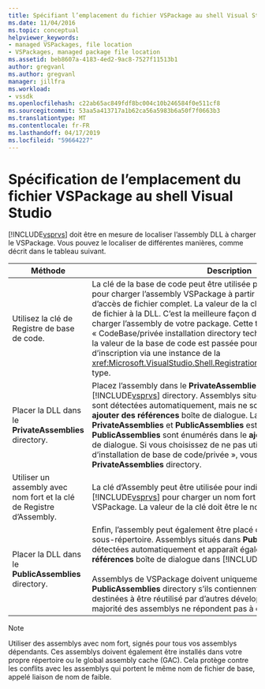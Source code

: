 ```yaml
---
title: Spécifiant l’emplacement du fichier VSPackage au shell Visual Studio | Microsoft Docs
ms.date: 11/04/2016
ms.topic: conceptual
helpviewer_keywords:
- managed VSPackages, file location
- VSPackages, managed package file location
ms.assetid: beb8607a-4183-4ed2-9ac8-7527f11513b1
author: gregvanl
ms.author: gregvanl
manager: jillfra
ms.workload:
- vssdk
ms.openlocfilehash: c22ab65ac849fdf8bc004c10b246584f0e511cf8
ms.sourcegitcommit: 53aa5a413717a1b62ca56a5983b6a50f7f0663b3
ms.translationtype: MT
ms.contentlocale: fr-FR
ms.lasthandoff: 04/17/2019
ms.locfileid: "59664227"
---
```

# <a name="specifying-vspackage-file-location-to-the-vs-shell"></a>Spécification de l’emplacement du fichier VSPackage au shell Visual Studio
[!INCLUDE[vsprvs](../../code-quality/includes/vsprvs_md.md)] doit être en mesure de localiser l’assembly DLL à charger le VSPackage. Vous pouvez le localiser de différentes manières, comme décrit dans le tableau suivant.

| Méthode | Description |
| - | - |
| Utilisez la clé de Registre de base de code. | La clé de la base de code peut être utilisée pour diriger [!INCLUDE[vsprvs](../../code-quality/includes/vsprvs_md.md)] pour charger l’assembly VSPackage à partir de n’importe quel chemin d’accès de fichier complet. La valeur de la clé doit être le chemin d’accès de fichier à la DLL. C’est la meilleure façon d’avoir [!INCLUDE[vsprvs](../../code-quality/includes/vsprvs_md.md)] de charger l’assembly de votre package. Cette technique est parfois appelée « CodeBase/privée installation directory technique. » Lors de l’inscription la valeur de la base de code est passée pour les classes d’attributs d’inscription via une instance de la <xref:Microsoft.VisualStudio.Shell.RegistrationAttribute.RegistrationContext> type. |
| Placer la DLL dans le **PrivateAssemblies** directory. | Placez l’assembly dans le **PrivateAssemblies** sous-répertoire de le [!INCLUDE[vsprvs](../../code-quality/includes/vsprvs_md.md)] directory. Assemblys situés dans **PrivateAssemblies** sont détectées automatiquement, mais ne sont pas visibles dans le **ajouter des références** boîte de dialogue. La différence entre **PrivateAssemblies** et **PublicAssemblies** est que les assemblys dans **PublicAssemblies** sont énumérés dans le **ajouter des références**  boîte de dialogue. Si vous choisissez de ne pas utiliser la technique « répertoire d’installation de base de code/privée », vous devez installer dans le **PrivateAssemblies** directory. |
| Utiliser un assembly avec nom fort et la clé de Registre d’Assembly. | La clé d’Assembly peut être utilisée pour indiquer explicitement [!INCLUDE[vsprvs](../../code-quality/includes/vsprvs_md.md)] pour charger un nom fort nommé assembly VSPackage. La valeur de la clé doit être le nom fort de l’assembly. |
| Placer la DLL dans le **PublicAssemblies** directory. | Enfin, l’assembly peut également être placé dans le **PublicAssemblies** sous-répertoire. Assemblys situés dans **PublicAssemblies** sont détectées automatiquement et apparaît également dans le **ajouter des références** boîte de dialogue dans [!INCLUDE[vsprvs](../../code-quality/includes/vsprvs_md.md)].<br /><br /> Assemblys de VSPackage doivent uniquement être placés dans le **PublicAssemblies** directory s’ils contiennent les composants qui sont destinées à être réutilisé par d’autres développeurs VSPackage gérés. La majorité des assemblys ne répondent pas à ce critère. |

> [!NOTE]
>  Utiliser des assemblys avec nom fort, signés pour tous vos assemblys dépendants. Ces assemblys doivent également être installés dans votre propre répertoire ou le global assembly cache (GAC). Cela protège contre les conflits avec les assemblys qui portent le même nom de fichier de base, appelé liaison de nom de faible.